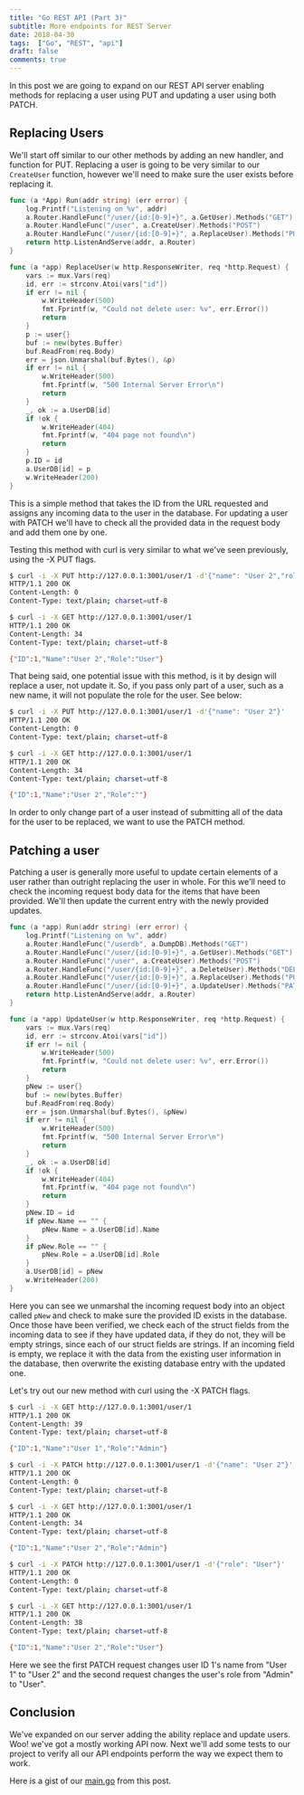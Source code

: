 ```yaml
---
title: "Go REST API (Part 3)"
subtitle: More endpoints for REST Server
date: 2018-04-30
tags:  ["Go", "REST", "api"]
draft: false
comments: true
---
```


In this post we are going to expand on our REST API server enabling methods for replacing a user using PUT and updating a user using both PATCH.
<!--more-->

## Replacing Users

We'll start off similar to our other methods by adding an new handler, and function for PUT. Replacing a user is going to be very similar to our `CreateUser` function, however we'll need to make sure the user exists before replacing it.

```go
func (a *App) Run(addr string) (err error) {
    log.Printf("Listening on %v", addr)
    a.Router.HandleFunc("/user/{id:[0-9]+}", a.GetUser).Methods("GET")
    a.Router.HandleFunc("/user", a.CreateUser).Methods("POST")
    a.Router.HandleFunc("/user/{id:[0-9]+}", a.ReplaceUser).Methods("PUT")
    return http.ListenAndServe(addr, a.Router)
}

func (a *app) ReplaceUser(w http.ResponseWriter, req *http.Request) {
    vars := mux.Vars(req)
    id, err := strconv.Atoi(vars["id"])
    if err != nil {
        w.WriteHeader(500)
        fmt.Fprintf(w, "Could not delete user: %v", err.Error())
        return
    }
    p := user{}
    buf := new(bytes.Buffer)
    buf.ReadFrom(req.Body)
    err = json.Unmarshal(buf.Bytes(), &p)
    if err != nil {
        w.WriteHeader(500)
        fmt.Fprintf(w, "500 Internal Server Error\n")
        return
    }
    _, ok := a.UserDB[id]
    if !ok {
        w.WriteHeader(404)
        fmt.Fprintf(w, "404 page not found\n")
        return
    }
    p.ID = id
    a.UserDB[id] = p
    w.WriteHeader(200)
}
```

This is a simple method that takes the ID from the URL requested and assigns any incoming data to the user in the database. For updating a user with PATCH we'll have to check all the provided data in the request body and add them one by one.

Testing this method with curl is very similar to what we've seen previously, using the -X PUT flags.

```bash
$ curl -i -X PUT http://127.0.0.1:3001/user/1 -d'{"name": "User 2","role":"User"}'
HTTP/1.1 200 OK
Content-Length: 0
Content-Type: text/plain; charset=utf-8

$ curl -i -X GET http://127.0.0.1:3001/user/1
HTTP/1.1 200 OK
Content-Length: 34
Content-Type: text/plain; charset=utf-8

{"ID":1,"Name":"User 2","Role":"User"}
```

That being said, one potential issue with this method, is it by design will replace a user, not update it. So, if you pass only part of a user, such as a new name, it will not populate the role for the user. See below:

```bash
$ curl -i -X PUT http://127.0.0.1:3001/user/1 -d'{"name": "User 2"}'
HTTP/1.1 200 OK
Content-Length: 0
Content-Type: text/plain; charset=utf-8

$ curl -i -X GET http://127.0.0.1:3001/user/1
HTTP/1.1 200 OK
Content-Length: 34
Content-Type: text/plain; charset=utf-8

{"ID":1,"Name":"User 2","Role":""}
```

In order to only change part of a user instead of submitting all of the data for the user to be replaced, we want to use the PATCH method.

## Patching a user

Patching a user is generally more useful to update certain elements of a user rather than outright replacing the user in whole. For this we'll need to check the incoming request body data for the items that have been provided. We'll then update the current entry with the newly provided updates.

```go
func (a *app) Run(addr string) (err error) {
    log.Printf("Listening on %v", addr)
    a.Router.HandleFunc("/userdb", a.DumpDB).Methods("GET")
    a.Router.HandleFunc("/user/{id:[0-9]+}", a.GetUser).Methods("GET")
    a.Router.HandleFunc("/user", a.CreateUser).Methods("POST")
    a.Router.HandleFunc("/user/{id:[0-9]+}", a.DeleteUser).Methods("DELETE")
    a.Router.HandleFunc("/user/{id:[0-9]+}", a.ReplaceUser).Methods("PUT")
    a.Router.HandleFunc("/user/{id:[0-9]+}", a.UpdateUser).Methods("PATCH")
    return http.ListenAndServe(addr, a.Router)
}

func (a *app) UpdateUser(w http.ResponseWriter, req *http.Request) {
    vars := mux.Vars(req)
    id, err := strconv.Atoi(vars["id"])
    if err != nil {
        w.WriteHeader(500)
        fmt.Fprintf(w, "Could not delete user: %v", err.Error())
        return
    }
    pNew := user{}
    buf := new(bytes.Buffer)
    buf.ReadFrom(req.Body)
    err = json.Unmarshal(buf.Bytes(), &pNew)
    if err != nil {
        w.WriteHeader(500)
        fmt.Fprintf(w, "500 Internal Server Error\n")
        return
    }
    _, ok := a.UserDB[id]
    if !ok {
        w.WriteHeader(404)
        fmt.Fprintf(w, "404 page not found\n")
        return
    }
    pNew.ID = id
    if pNew.Name == "" {
        pNew.Name = a.UserDB[id].Name
    }
    if pNew.Role == "" {
        pNew.Role = a.UserDB[id].Role
    }
    a.UserDB[id] = pNew
    w.WriteHeader(200)
}
```

Here you can see we unmarshal the incoming request body into an object called `pNew` and check to make sure the provided ID exists in the database. Once those have been verified, we check each of the struct fields from the incoming data to see if they have updated data, if they do not, they will be empty strings, since each of our struct fields are strings. If an incoming field is empty, we replace it with the data from the existing user information in the database, then overwrite the existing database entry with the updated one.

Let's try out our new method with curl using the -X PATCH flags.

```bash
$ curl -i -X GET http://127.0.0.1:3001/user/1
HTTP/1.1 200 OK
Content-Length: 39
Content-Type: text/plain; charset=utf-8

{"ID":1,"Name":"User 1","Role":"Admin"}

$ curl -i -X PATCH http://127.0.0.1:3001/user/1 -d'{"name": "User 2"}'
HTTP/1.1 200 OK
Content-Length: 0
Content-Type: text/plain; charset=utf-8

$ curl -i -X GET http://127.0.0.1:3001/user/1
HTTP/1.1 200 OK
Content-Length: 34
Content-Type: text/plain; charset=utf-8

{"ID":1,"Name":"User 2","Role":"Admin"}

$ curl -i -X PATCH http://127.0.0.1:3001/user/1 -d'{"role": "User"}'
HTTP/1.1 200 OK
Content-Length: 0
Content-Type: text/plain; charset=utf-8

$ curl -i -X GET http://127.0.0.1:3001/user/1
HTTP/1.1 200 OK
Content-Length: 38
Content-Type: text/plain; charset=utf-8

{"ID":1,"Name":"User 2","Role":"User"}
```

Here we see the first PATCH request changes user ID 1's name from "User 1" to "User 2" and the second request changes the user's role from "Admin" to "User".

## Conclusion

We've expanded on our server adding the ability replace and update users. Woo! we've got a mostly working API now. Next we'll add some tests to our project to verify all our API endpoints perform the way we expect them to work.

Here is a gist of our [main.go](https://gist.github.com/AarynSmith/2f09d3d2eace746e77e96c8f2ecf60c1#file-main-go) from this post.
